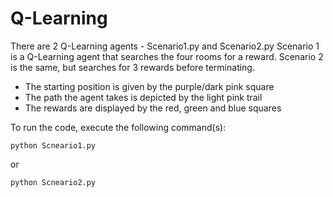 # Q-Learning

There are 2 Q-Learning agents - Scenario1.py and Scenario2.py
Scenario 1 is a Q-Learning agent that searches the four rooms for a reward.
Scenario 2 is the same, but searches for 3 rewards before terminating.
- The starting position is given by the purple/dark pink square
- The path the agent takes is depicted by the light pink trail
- The rewards are displayed by the red, green and blue squares

To run the code, execute the following command(s):

    python Scneario1.py

or

    python Scneario2.py
